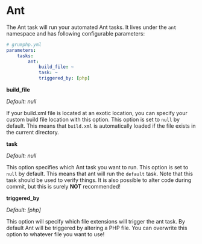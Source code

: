 # Ant

The Ant task will run your automated Ant tasks.
It lives under the `ant` namespace and has following configurable parameters:

```yaml
# grumphp.yml
parameters:
    tasks:
        ant:
            build_file: ~
            task: ~
            triggered_by: [php]
```

**build_file**

*Default: null*

If your build.xml file is located at an exotic location, you can specify your custom build file location with this option.
This option is set to `null` by default.
This means that `build.xml` is automatically loaded if the file exists in the current directory.


**task**

*Default: null*

This option specifies which Ant task you want to run.
This option is set to `null` by default.
This means that ant will run the `default` task.
Note that this task should be used to verify things. 
It is also possible to alter code during commit, but this is surely **NOT** recommended!


**triggered_by**

*Default: [php]*

This option will specify which file extensions will trigger the ant task.
By default Ant will be triggered by altering a PHP file. 
You can overwrite this option to whatever file you want to use!
